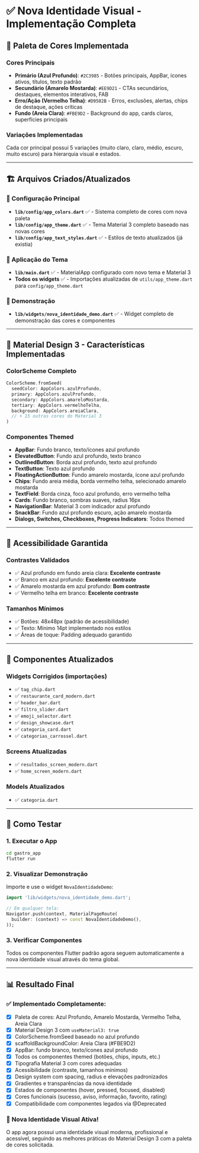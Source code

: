 # ✅ Nova Identidade Visual - Implementação Completa

## 🎨 **Paleta de Cores Implementada**

### Cores Principais
- **Primário (Azul Profundo)**: `#2C3985` - Botões principais, AppBar, ícones ativos, títulos, texto padrão
- **Secundário (Amarelo Mostarda)**: `#EE9D21` - CTAs secundários, destaques, elementos interativos, FAB
- **Erro/Ação (Vermelho Telha)**: `#D9502B` - Erros, exclusões, alertas, chips de destaque, ações críticas
- **Fundo (Areia Clara)**: `#FBE9D2` - Background do app, cards claros, superfícies principais

### Variações Implementadas
Cada cor principal possui 5 variações (muito claro, claro, médio, escuro, muito escuro) para hierarquia visual e estados.

---

## 🏗️ **Arquivos Criados/Atualizados**

### 📁 Configuração Principal
- **`lib/config/app_colors.dart`** ✅ - Sistema completo de cores com nova paleta
- **`lib/config/app_theme.dart`** ✅ - Tema Material 3 completo baseado nas novas cores
- **`lib/config/app_text_styles.dart`** ✅ - Estilos de texto atualizados (já existia)

### 📁 Aplicação do Tema
- **`lib/main.dart`** ✅ - MaterialApp configurado com novo tema e Material 3
- **Todos os widgets** ✅ - Importações atualizadas de `utils/app_theme.dart` para `config/app_theme.dart`

### 📁 Demonstração
- **`lib/widgets/nova_identidade_demo.dart`** ✅ - Widget completo de demonstração das cores e componentes

---

## 🎯 **Material Design 3 - Características Implementadas**

### ColorScheme Completo
```dart
ColorScheme.fromSeed(
  seedColor: AppColors.azulProfundo,
  primary: AppColors.azulProfundo,
  secondary: AppColors.amareloMostarda,
  tertiary: AppColors.vermelhoTelha,
  background: AppColors.areiaClara,
  // + 15 outras cores do Material 3
)
```

### Componentes Themed
- **AppBar**: Fundo branco, texto/ícones azul profundo
- **ElevatedButton**: Fundo azul profundo, texto branco
- **OutlinedButton**: Borda azul profundo, texto azul profundo  
- **TextButton**: Texto azul profundo
- **FloatingActionButton**: Fundo amarelo mostarda, ícone azul profundo
- **Chips**: Fundo areia média, borda vermelho telha, selecionado amarelo mostarda
- **TextField**: Borda cinza, foco azul profundo, erro vermelho telha
- **Cards**: Fundo branco, sombras suaves, radius 16px
- **NavigationBar**: Material 3 com indicador azul profundo
- **SnackBar**: Fundo azul profundo escuro, ação amarelo mostarda
- **Dialogs, Switches, Checkboxes, Progress Indicators**: Todos themed

---

## 🔧 **Acessibilidade Garantida**

### Contrastes Validados
- ✅ Azul profundo em fundo areia clara: **Excelente contraste**
- ✅ Branco em azul profundo: **Excelente contraste**
- ✅ Amarelo mostarda em azul profundo: **Bom contraste**
- ✅ Vermelho telha em branco: **Excelente contraste**

### Tamanhos Mínimos
- ✅ Botões: 48x48px (padrão de acessibilidade)
- ✅ Texto: Mínimo 14pt implementado nos estilos
- ✅ Áreas de toque: Padding adequado garantido

---

## 📱 **Componentes Atualizados**

### Widgets Corrigidos (importações)
- ✅ `tag_chip.dart`
- ✅ `restaurante_card_modern.dart`
- ✅ `header_bar.dart`
- ✅ `filtro_slider.dart`
- ✅ `emoji_selector.dart`
- ✅ `design_showcase.dart`
- ✅ `categoria_card.dart`
- ✅ `categorias_carrossel.dart`

### Screens Atualizadas
- ✅ `resultados_screen_modern.dart`
- ✅ `home_screen_modern.dart`

### Models Atualizados
- ✅ `categoria.dart`

---

## 🚀 **Como Testar**

### 1. Executar o App
```bash
cd gastro_app
flutter run
```

### 2. Visualizar Demonstração
Importe e use o widget `NovaIdentidadeDemo`:
```dart
import 'lib/widgets/nova_identidade_demo.dart';

// Em qualquer tela:
Navigator.push(context, MaterialPageRoute(
  builder: (context) => const NovaIdentidadeDemo(),
));
```

### 3. Verificar Componentes
Todos os componentes Flutter padrão agora seguem automaticamente a nova identidade visual através do tema global.

---

## 📊 **Resultado Final**

### ✅ **Implementado Completamente:**
- [x] Paleta de cores: Azul Profundo, Amarelo Mostarda, Vermelho Telha, Areia Clara
- [x] Material Design 3 com `useMaterial3: true`
- [x] ColorScheme.fromSeed baseado no azul profundo
- [x] scaffoldBackgroundColor: Areia Clara (#FBE9D2)
- [x] AppBar: fundo branco, texto/ícones azul profundo
- [x] Todos os componentes themed (botões, chips, inputs, etc.)
- [x] Tipografia Material 3 com cores adequadas
- [x] Acessibilidade (contraste, tamanhos mínimos)
- [x] Design system com spacing, radius e elevações padronizados
- [x] Gradientes e transparências da nova identidade
- [x] Estados de componentes (hover, pressed, focused, disabled)
- [x] Cores funcionais (sucesso, aviso, informação, favorito, rating)
- [x] Compatibilidade com componentes legados via @Deprecated

### 🎨 **Nova Identidade Visual Ativa!**
O app agora possui uma identidade visual moderna, profissional e acessível, seguindo as melhores práticas do Material Design 3 com a paleta de cores solicitada. 